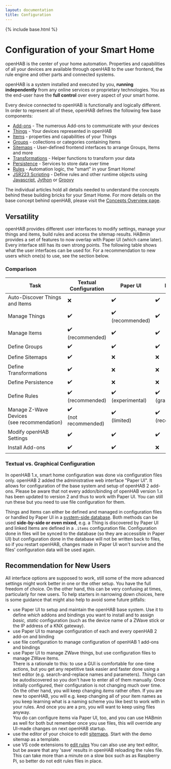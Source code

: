 ```yaml
---
layout: documentation
title: Configuration
---
```


{% include base.html %}

# Configuration of your Smart Home

openHAB is the center of your home automation.
Properties and capabilities of all your devices are available through openHAB to the user frontend, the rule engine and other parts and connected systems.

openHAB is a system installed and executed by you, **running independently** from any online services or proprietary technologies.
You as the end-user have the **full control** over every aspect of your smart home.

Every device connected to openHAB is functionally and logically different.
In order to represent all of these, openHAB defines the following few base components:

- [Add-ons](/addons/) - The numerous Add-ons to communicate with your devices
- [Things](things.html) - Your devices represented in openHAB
- [Items](items.html) - properties and capabilities of your Things
- [Groups](items.html#groups) - collections or categories containing Items
- [Sitemaps](sitemaps.html) - User-defined frontend interfaces to arrange Groups, Items and more
- [Transformations](transform.html) - Helper functions to transform your data
- [Persistence](persistence.html) - Services to store data over time
- [Rules](rules-dsl.html) - Automation logic, the "smart" in your Smart Home!
- [JSR223 Scripting](jsr223.html) - Define rules and other runtime objects using [Javascript](http://openjdk.java.net/projects/nashorn/), [Jython](http://www.jython.org) or [Groovy](http://www.groovy-lang.org/)

The individual articles hold all details needed to understand the concepts behind these building bricks for your Smart Home.
For more details on the base concept behind openHAB, please visit the [Concepts Overview page]({{base}}/concepts/index.html).

## Versatility

openHAB provides different user interfaces to modify settings, manage your things and items, build rules and access the sitemap results.
HABmin provides a set of features to now overlap with Paper UI (which came later).
Every interface still has its own strong points.
The following table shows what the user interfaces can be used for.
For a recommendation to new users which one(s) to use, see the section below.

### Comparison

<table class="centered highlight">
  <thead>
    <tr>
      <th data-field="task">Task</th>
      <th data-field="files">Textual Configuration</th>
      <th data-field="paperui">Paper UI</th>
      <th data-field="habmin">HABmin</th>
      <th data-field="karaf">Console</th>
    </tr>
  </thead>

  <tbody>
    <tr>
      <td>Auto-Discover Things and Items</td>
      <td>❌</td>
      <td>✔️</td>
      <td>✔️</td>
      <td>✔️</td>
    </tr>
    <tr>
      <td>Manage Things</td>
      <td>✔️</td>
      <td>✔️<br />(recommended)</td>
      <td>✔️</td>
      <td>✔️</td>
    </tr>
    <tr>
      <td>Manage Items</td>
      <td>✔️<br />(recommended)</td>
      <td>✔️</td>
      <td>✔️</td>
      <td>✔️</td>
    </tr>
    <tr>
      <td>Define Groups</td>
      <td>✔️</td>
      <td>✔️</td>
      <td>✔️</td>
      <td>✔️</td>
    </tr>
    <tr>
      <td>Define Sitemaps</td>
      <td>✔️</td>
      <td>❌</td>
      <td>❌</td>
      <td>❌</td>
    </tr>
    <tr>
      <td>Define Transformations</td>
      <td>✔️</td>
      <td>❌</td>
      <td>❌</td>
      <td>❌</td>
    </tr>
    <tr>
      <td>Define Persistence</td>
      <td>✔️</td>
      <td>❌</td>
      <td>❌</td>
      <td>❌</td>
    </tr>
    <tr>
      <td>Define Rules</td>
      <td>✔️<br />(recommended)</td>
      <td>✔️<br />(experimental)</td>
      <td>✔️<br />(graphical)</td>
      <td>❌</td>
    </tr>
    <tr>
      <td>Manage Z-Wave Devices<br/>(see&nbsp;recommendation)</td>
      <td>✔️<br />(not recommended)</td>
      <td>✔️<br />(limited)</td>
      <td>✔️<br />(recommended)</td>
      <td>❌</td>
    </tr>
    <tr>
      <td>Modify openHAB Settings</td>
      <td>✔️</td>
      <td>✔️</td>
      <td>✔️</td>
      <td>✔️</td>
    </tr>
    <tr>
      <td>Install Add-ons</td>
      <td>✔️</td>
      <td>✔️</td>
      <td>❌</td>
      <td>✔️</td>
    </tr>
  </tbody>
</table>

### Textual vs. Graphical Configuration

In openHAB 1.x, smart home configuration was done via configuration files only.
openHAB 2 added the administrative web interface "Paper UI".
It allows for configuration of the base system and setup of openHAB 2 add-ons.
Please be aware that not every addon/binding of openHAB version 1.x has been updated to version 2 and thus to work with Paper UI.
You can still run these but you need to use file configuration for them.

Things and Items can either be defined and managed in configuration files or handled by Paper UI in a [system-side database]({{base}}/administration/jsondb.html).
Both methods can be used **side-by-side or even mixed**, e.g. a Thing is discovered by Paper UI and linked Items are defined in a 
`.items` configuration file.
Configuration done in files will be synced to the database (so they are accessible in Paper UI) but configuration done in the database will not be written back to files, so if you restart openHAB, changes made in Paper UI won't survive and the files' configuration data will be used again.

## Recommendation for New Users

All interface options are supposed to work, still some of the more advanced settings might work better in one or the other setup.
You have the full freedom of choice. On the other hand, this can be very confusing at times, particularly for new users.
To help starters in narrowing down choices, here is some guidance that might also help to avoid some future pitfalls:

* use Paper UI to setup and maintain the openHAB base system. Use it to define _which_ addons and bindings you want to install and to assign _basic, static_ configuration (such as the device name of a ZWave stick or the IP address of a KNX gateway).
* use Paper UI to manage configuration of each and every openHAB 2 add-on and binding
* use file configuration to manage configuration of openHAB 1 add-ons and bindings
* use Paper UI to manage ZWave things, but use configuration files to manage ZWave items.<br/>
  There is a rationale to this: to use a GUI is comfortable for one-time actions, but you get any repetitive task easier and faster done using a text editor (e.g. search-and-replace names and parameters).
  _Things_ can be autodiscovered so you don't have to enter all of them manually. Once initially configured, their configuration is not changing much over time.
  On the other hand, you will keep changing _items_ rather often.
  If you are new to openHAB, you will e.g. keep changing all of your item names as you keep learning what is a naming scheme you like best to work with in your rules.
  And once you are a pro, you will want to keep using files anyway.  
  You do can configure items via Paper UI, too, and you can use HABmin as well for both but remember once you use files, this will override any UI-made changes on next openHAB startup.
* use the editor of your choice to edit [sitemaps]({{base}}/configuration/sitemaps.html). Start with the demo sitemap as a template.
* use VS code extensions to [edit rules]({{base}}/configuration/editors.html)
  You can also use any text editor, but be aware that any 'save' results in openHAB reloading the rules file.
  This can take more than a minute on a slow box such as as Raspberry Pi, so better do not edit rules files in place.
